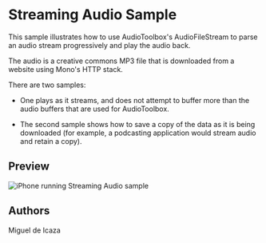 Streaming Audio Sample
======================

This sample illustrates how to use AudioToolbox's AudioFileStream to 
parse an audio stream progressively and play the audio back.
 
The audio is a creative commons MP3 file that is downloaded from a
website using Mono's HTTP stack.
 
There are two samples:

* One plays as it streams, and does not attempt to buffer more than the audio buffers that are used for AudioToolbox.
 
* The second sample shows how to save a copy of the data as it is being downloaded (for example, a podcasting application would stream audio and retain a copy).

Preview
-------
![iPhone running Streaming Audio sample](http://farm7.static.flickr.com/6144/6002389235_5c1d164cc1.jpg)

Authors
-------

Miguel de Icaza

